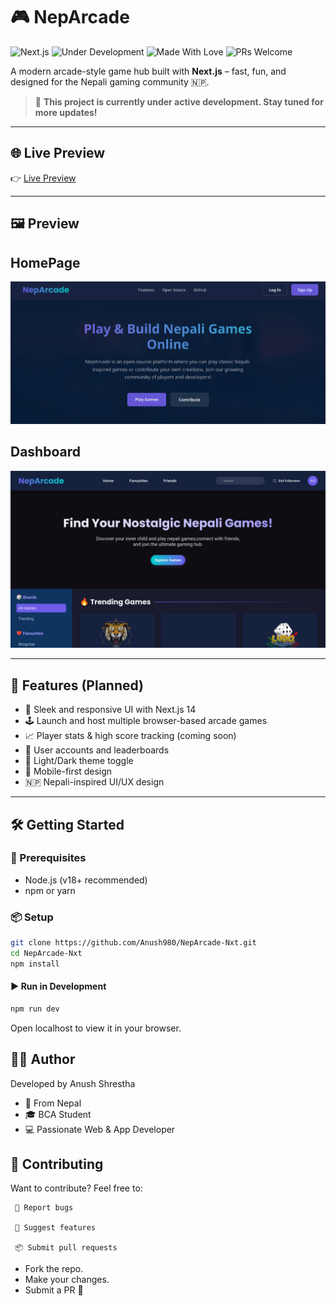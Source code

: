# 🎮 NepArcade

![Next.js](https://img.shields.io/badge/Next.js-000?logo=nextdotjs&logoColor=white&style=flat-square)
![Under Development](https://img.shields.io/badge/status-under--development-orange?style=flat-square)
![Made With Love](https://img.shields.io/badge/Made%20with-%E2%9D%A4-red?style=flat-square)
![PRs Welcome](https://img.shields.io/badge/PRs-welcome-brightgreen?style=flat-square)

A modern arcade-style game hub built with **Next.js** – fast, fun, and designed for the Nepali gaming community 🇳🇵.

> 🚧 **This project is currently under active development. Stay tuned for more updates!**

---

## 🌐 Live Preview

👉 [Live Preview](https://neparcades.vercel.app/)  

---
## 🖼️ Preview
## HomePage
![NepArcade Preview](./public/preview.png)
## Dashboard
![NepArcade Preview](./public/preview1.png)

---

## 🚀 Features (Planned)

- 🎯 Sleek and responsive UI with Next.js 14
- 🕹️ Launch and host multiple browser-based arcade games
- 📈 Player stats & high score tracking (coming soon)
- 👤 User accounts and leaderboards
- 🌙 Light/Dark theme toggle
- 📱 Mobile-first design
- 🇳🇵 Nepali-inspired UI/UX design

---

## 🛠️ Getting Started

### 🔧 Prerequisites

- Node.js (v18+ recommended)
- npm or yarn

### 📦 Setup

```bash
git clone https://github.com/Anush980/NepArcade-Nxt.git
cd NepArcade-Nxt
npm install
```
#### ▶️ Run in Development

```bash
npm run dev
```
Open localhost to view it in your browser.

## 🧑‍💻 Author

Developed by Anush Shrestha
  - 📍 From Nepal
  -  🎓 BCA Student
  - 💻 Passionate Web & App Developer

## 🤝 Contributing

Want to contribute? Feel free to:

     🐛 Report bugs

     🌟 Suggest features

     📦 Submit pull requests

  - Fork the repo.
  - Make your changes.
  - Submit a PR 🚀
